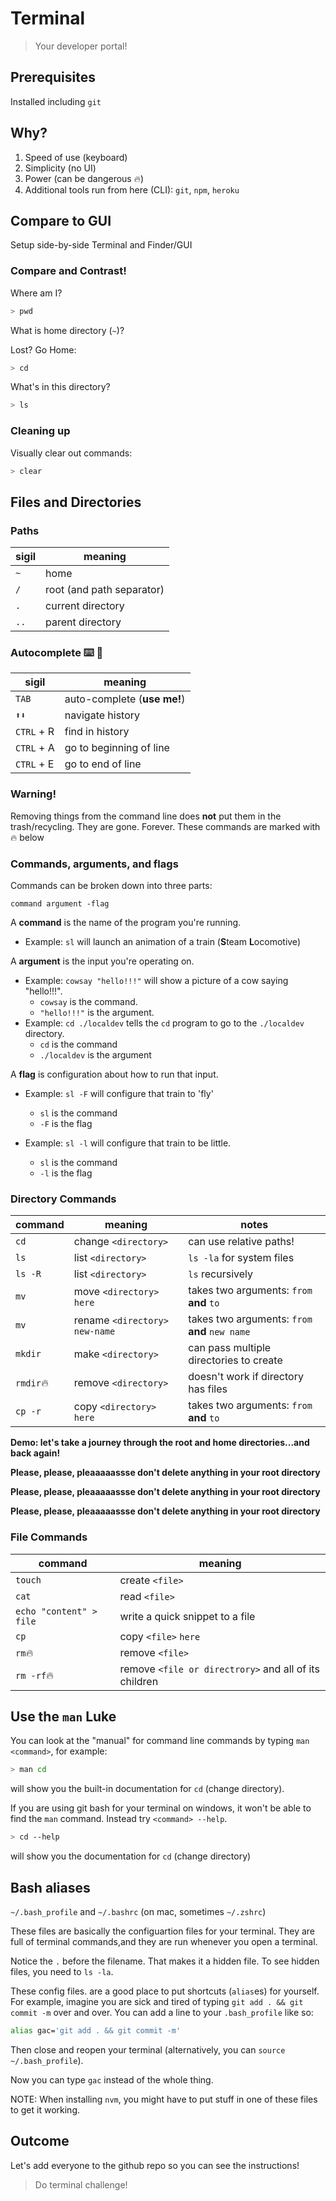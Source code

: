 Terminal
===

> Your developer portal!

## Prerequisites

Installed including `git`

## Why?

1. Speed of use (keyboard)
1. Simplicity (no UI)
1. Power (can be dangerous 🔥)
1. Additional tools run from here (CLI): `git`, `npm`, `heroku`

## Compare to GUI

Setup side-by-side Terminal and Finder/GUI

### Compare and Contrast!

Where am I?

```sh
> pwd
```

What is home directory (`~`)?

Lost? Go Home:

```sh
> cd
```

What's in this directory?

```sh
> ls
```

### Cleaning up

Visually clear out commands:

```sh
> clear
```

## Files and Directories

### Paths

sigil | meaning
--- | ---
`~` | home
`/` | root (and path separator)
`.` | current directory
`..`| parent directory

### Autocomplete ⌨️ 🔣

sigil | meaning
--- | ---
`TAB` | auto-complete (**use me!**)
`⬆⬇` | navigate history
`CTRL` + R | find in history
`CTRL` + A | go to beginning of line
`CTRL` + E | go to end of line

### Warning!

Removing things from the command line does **not** put them in the trash/recycling. They are gone. Forever. These commands are marked with 🔥 below

### Commands, arguments, and flags

Commands can be broken down into three parts:

`command argument -flag`

A **command** is the name of the program you're running.

- Example: `sl` will launch an animation of a train (**S**team **L**ocomotive)

A **argument** is the input you're operating on.

- Example: `cowsay "hello!!!"` will show a picture of a cow saying "hello!!!". 
    - `cowsay` is the command. 
    - `"hello!!!"` is the argument.
- Example: `cd ./localdev` tells the `cd` program to go to the `./localdev` directory. 
    - `cd` is the command
    - `./localdev` is the argument

A **flag** is configuration about how to run that input.

- Example: `sl -F` will configure that train to 'fly'
    - `sl` is the command 
    - `-F` is the flag

- Example: `sl -l` will configure that train to be little.
    - `sl` is the command 
    - `-l` is the flag

### Directory Commands

command | meaning | notes
--- | --- | ---
`cd` | change `<directory>` | can use relative paths!
`ls` | list `<directory>` | `ls -la` for system files
`ls -R` | list `<directory>` | `ls` recursively
`mv` | move `<directory>` `here` | takes two arguments: `from` **and** `to`
`mv` | rename `<directory>` `new-name` | takes two arguments: `from` **and** `new name`
`mkdir` | make `<directory>` | can pass multiple directories to create
`rmdir`🔥 | remove `<directory>` | doesn't work if directory has files
`cp -r` | copy `<directory>` `here` | takes two arguments: `from` **and** `to`

**Demo: let's take a journey through the root and home directories...and back again!**

**Please, please, pleaaaaassse don't delete anything in your root directory**

**Please, please, pleaaaaassse don't delete anything in your root directory**

**Please, please, pleaaaaassse don't delete anything in your root directory**

### File Commands

command | meaning
--- | --- 
`touch` | create `<file>`
`cat`   | read `<file>`
`echo "content" > file` | write a quick snippet to a file
`cp` | copy `<file>` `here` | takes two arguments: `from` **and** `to`
`rm`🔥 | remove `<file>`
`rm -rf`🔥 | remove `<file or directrory>` and all of its children

## Use the `man` Luke

You can look at the "manual" for command line commands by typing `man <command>`, for example:

```sh
> man cd
```

will show you the built-in documentation for `cd` (change directory).

If you are using git bash for your terminal on windows, it won't be able to find the `man` command. Instead try `<command> --help`. 

```sh
> cd --help
```

will show you the documentation for `cd`  (change directory)

## Bash aliases

`~/.bash_profile` and `~/.bashrc` (on mac, sometimes `~/.zshrc`)

These files are basically the configuartion files for your terminal. They are full of terminal commands,and they are run whenever you open a terminal.

Notice the `.` before the filename. That makes it a hidden file. To see hidden files, you need to `ls -la`.

These config files. are a good place to put shortcuts (`alias`es) for yourself. For example, imagine you are sick and tired of typing `git add . && git commit -m` over and over. You can add a line to your `.bash_profile` like so:

```sh
alias gac='git add . && git commit -m'
```

Then close and reopen your terminal (alternatively, you can `source ~/.bash_profile`).

Now you can type `gac` instead of the whole thing.

NOTE: When installing `nvm`, you might have to put stuff in one of these files to get it working.

## Outcome

Let's add everyone to the github repo so you can see the instructions!

> Do terminal challenge!

